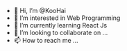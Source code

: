 - 👋 Hi, I’m @KooHai
- 👀 I’m interested in Web Programming
- 🌱 I’m currently learning React Js
- 💞️ I’m looking to collaborate on ...
- 📫 How to reach me ...

<!---
KooHai/KooHai is a ✨ special ✨ repository because its `README.md` (this file) appears on your GitHub profile.
You can click the Preview link to take a look at your changes.
--->
